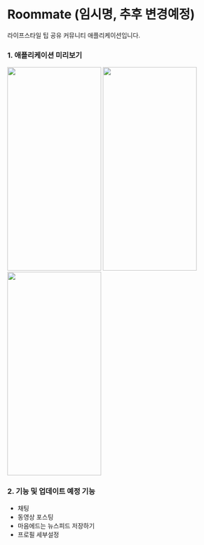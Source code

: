 # Roommate (임시명, 추후 변경예정)
라이프스타일 팁 공유 커뮤니티 애플리케이션입니다.

### 1. 애플리케이션 미리보기
<img width="214" height="463" src="https://user-images.githubusercontent.com/24893218/154326675-1d803166-bf79-4c96-835a-448ea62b6a0b.png">&nbsp;<img width="214" height="463" src="https://user-images.githubusercontent.com/24893218/154326021-0c22114f-95bd-4a56-9408-2311e664e322.png">&nbsp;<img width="214" height="463" src="https://user-images.githubusercontent.com/24893218/154326440-f499d5ad-5fd4-4fb7-8965-59f0dcfe51f4.png">

### 2. 기능 및 업데이트 예정 기능

<ul>
  <li>채팅</li>
  <li>동영상 포스팅</li>
  <li>마음에드는 뉴스피드 저장하기</li>
  <li>프로필 세부설정</li>
</ul>
